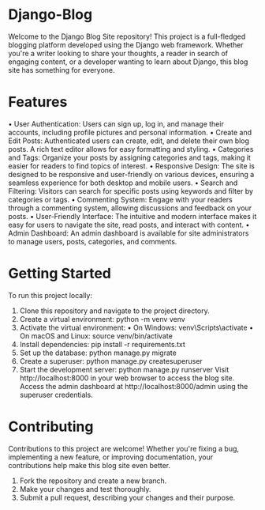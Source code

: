 # Django-Blog
 Welcome to the Django Blog Site repository! This project is a full-fledged blogging platform developed using the Django web framework. Whether you're a writer looking to share your thoughts, a reader in search of engaging content, or a developer wanting to learn about Django, this blog site has something for everyone.
# Features
•	User Authentication: Users can sign up, log in, and manage their accounts, including profile pictures and personal information.
•	Create and Edit Posts: Authenticated users can create, edit, and delete their own blog posts. A rich text editor allows for easy formatting and styling.
•	Categories and Tags: Organize your posts by assigning categories and tags, making it easier for readers to find topics of interest.
•	Responsive Design: The site is designed to be responsive and user-friendly on various devices, ensuring a seamless experience for both desktop and mobile users.
•	Search and Filtering: Visitors can search for specific posts using keywords and filter by categories or tags.
•	Commenting System: Engage with your readers through a commenting system, allowing discussions and feedback on your posts.
•	User-Friendly Interface: The intuitive and modern interface makes it easy for users to navigate the site, read posts, and interact with content.
•	Admin Dashboard: An admin dashboard is available for site administrators to manage users, posts, categories, and comments.
# Getting Started
To run this project locally:
1.	Clone this repository and navigate to the project directory.
2.	Create a virtual environment: python -m venv venv
3.	Activate the virtual environment:
•	On Windows: venv\Scripts\activate
•	On macOS and Linux: source venv/bin/activate
4.	Install dependencies: pip install -r requirements.txt
5.	Set up the database: python manage.py migrate
6.	Create a superuser: python manage.py createsuperuser
7.	Start the development server: python manage.py runserver
Visit http://localhost:8000 in your web browser to access the blog site. Access the admin dashboard at http://localhost:8000/admin using the superuser credentials.
# Contributing
Contributions to this project are welcome! Whether you're fixing a bug, implementing a new feature, or improving documentation, your contributions help make this blog site even better.
1.	Fork the repository and create a new branch.
2.	Make your changes and test thoroughly.
3.	Submit a pull request, describing your changes and their purpose.
